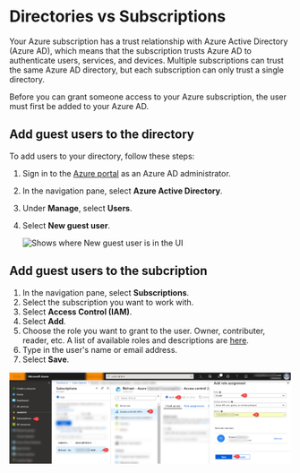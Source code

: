 # Directories vs Subscriptions
Your Azure subscription has a trust relationship with Azure Active Directory (Azure AD), which means that the subscription trusts Azure AD to authenticate users, services, and devices. Multiple subscriptions can trust the same Azure AD directory, but each subscription can only trust a single directory.

Before you can grant someone access to your Azure subscription, the user must first be added to your Azure AD.                  

## Add guest users to the directory

To add users to your directory, follow these steps:

1. Sign in to the [Azure portal](https://portal.azure.com) as an Azure AD administrator.
2. In the navigation pane, select **Azure Active Directory**.
3. Under **Manage**, select **Users**.
4. Select **New guest user**.

   ![Shows where New guest user is in the UI](
        https://github.com/MicrosoftDocs/azure-docs/blob/master/articles/active-directory/b2b/media/add-users-administrator/NewGuestUser-Directory.PNG
      ) 


## Add guest users to the subcription

1. In the navigation pane, select **Subscriptions**.
2. Select the subscription you want to work with.
3. Select **Access Control (IAM)**.
4. Select **Add**.
5. Choose the role you want to grant to the user. Owner, contributer, reader, etc. A list of available roles and descriptions are [here](https://docs.microsoft.com/en-us/azure/role-based-access-control/built-in-roles).
6. Type in the user's name or email address. 
7. Select **Save**.

![Shows where to add new role assignment the UI](./media/add-users-administrator/NewGuestUser-Directory.png) 
